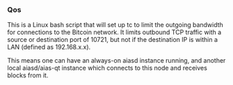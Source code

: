 ### Qos ###

This is a Linux bash script that will set up tc to limit the outgoing bandwidth for connections to the Bitcoin network. It limits outbound TCP traffic with a source or destination port of 10721, but not if the destination IP is within a LAN (defined as 192.168.x.x).

This means one can have an always-on aiasd instance running, and another local aiasd/aias-qt instance which connects to this node and receives blocks from it.
